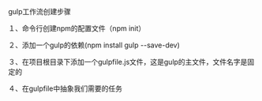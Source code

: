 gulp工作流创建步骤

１、命令行创建npm的配置文件（npm init）

２、添加一个gulp的依赖(npm install gulp --save-dev)

３、在项目根目录下添加一个gulpfile.js文件，这是gulp的主文件，文件名字是固定的

４、在gulpfile中抽象我们需要的任务
